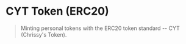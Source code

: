 # CYT Token (ERC20)
> Minting personal tokens with the ERC20 token standard -- CYT (Chrissy's Token).
